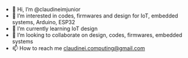 - 👋 Hi, I’m @claudineimjunior
- 👀 I’m interested in codes, firmwares and design for IoT, embedded systems, Arduino, ESP32
- 🌱 I’m currently learning IoT design
- 💞️ I’m looking to collaborate on design, codes, firmwares, embedded systems
- 📫 How to reach me claudinei.computing@gmail.com

<!---
claudineimjunior/claudineimjunior is a ✨ special ✨ repository because its `README.md` (this file) appears on your GitHub profile.
You can click the Preview link to take a look at your changes.
--->

